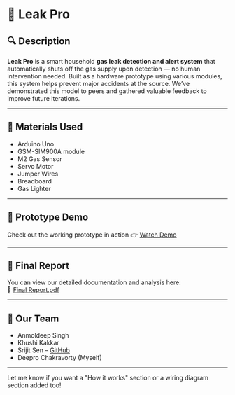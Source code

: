 # 💨 Leak Pro

## 🔍 Description

**Leak Pro** is a smart household **gas leak detection and alert system** that automatically shuts off the gas supply upon detection — no human intervention needed. Built as a hardware prototype using various modules, this system helps prevent major accidents at the source. We’ve demonstrated this model to peers and gathered valuable feedback to improve future iterations.

---

## 🔧 Materials Used

- Arduino Uno
- GSM-SIM900A module
- M2 Gas Sensor
- Servo Motor
- Jumper Wires
- Breadboard
- Gas Lighter

---

## 🎥 Prototype Demo

Check out the working prototype in action 👉 [Watch Demo](https://drive.google.com/file/d/1yOPUnjrwjl9CJJHES_sfZblb9MxpxMHn/view?usp=sharing)

---

## 📝 Final Report

You can view our detailed documentation and analysis here:  
📄 [Final Report.pdf](https://github.com/DThePro/Leak-Pro/blob/main/Final%20Report.pdf)

---

## 👥 Our Team

- Anmoldeep Singh  
- Khushi Kakkar
- Srijit Sen – [GitHub](https://github.com/Srijit07/)
- Deepro Chakravorty (Myself)

---

Let me know if you want a "How it works" section or a wiring diagram section added too!
